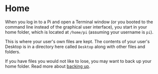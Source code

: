 # Home

When you log in to a Pi and open a Terminal window (or you booted to the command line instead of the graphical user interface), you start in your home folder, which is located at ```/home/pi``` (assuming your username is ```pi```).

This is where your user's own files are kept. The contents of your user's Desktop is in a directory here called ```Desktop``` along with other files and folders.

If you have files you would not like to lose, you may want to back up your home folder. Read more about [backing up](backup.md).